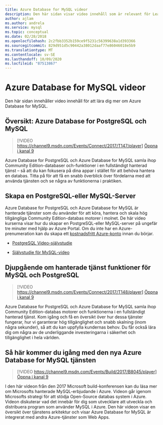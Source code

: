 ```yaml
---
title: Azure Database for MySQL videor
description: Den här sidan visar video innehåll som är relevant för Learning Azure Database for MySQL, Microsofts hanterade MySQL-erbjudande i Azure.
author: ajlam
ms.author: andrela
ms.service: mysql
ms.topic: conceptual
ms.date: 02/28/2018
ms.openlocfilehash: 2c2fbb3352b159ce9f5231c56399638a1d393366
ms.sourcegitcommit: 829d951d5c90442a38012daaf77e86046018e5b9
ms.translationtype: MT
ms.contentlocale: sv-SE
ms.lasthandoff: 10/09/2020
ms.locfileid: "87513867"
---
```

# <a name="azure-database-for-mysql-videos"></a>Azure Database for MySQL videor

Den här sidan innehåller video innehåll för att lära dig mer om Azure Database for MySQL.

## <a name="overview-azure-database-for-postgresql-and-mysql"></a>Översikt: Azure Database for PostgreSQL och MySQL

>[!VIDEO https://channel9.msdn.com/Events/Connect/2017/T147/player] 
[Öppna i kanal 9](https://channel9.msdn.com/Events/Connect/2017/T147)

Azure Database for PostgreSQL och Azure Database for MySQL samla ihop Community Edition-databaser och-funktioner i en fullständigt hanterad tjänst – så att du kan fokusera på dina appar i stället för att behöva hantera en databas. Titta på för att få en snabb överblick över fördelarna med att använda tjänsten och se några av funktionerna i praktiken.

## <a name="create-a-postgresql-or-mysql-server"></a>Skapa en PostgreSQL-eller MySQL-Server
Azure Database for PostgreSQL och Azure Database for MySQL är hanterade tjänster som du använder för att köra, hantera och skala hög tillgängliga Community Edition-databas motorer i molnet. De här video kurserna visar hur du skapar en PostgreSQL-eller MySQL-server på ungefär tre minuter med hjälp av Azure Portal. Om du inte har en Azure-prenumeration kan du skapa ett [kostnadsfritt Azure-konto](https://azure.microsoft.com/free/) innan du börjar.

* [PostgreSQL Video-självstudie](https://azure.microsoft.com/resources/videos/create-an-azure-database-for-postgresql-server-in-the-azure-portal)

* [Självstudie för MySQL-video](https://azure.microsoft.com/resources/videos/create-an-azure-database-for-mysql-server-by-using-the-azure-portal)

## <a name="deep-dive-on-managed-service-capabilities-for-mysql-and-postgresql"></a>Djupgående om hanterade tjänst funktioner för MySQL och PostgreSQL

>[!VIDEO https://channel9.msdn.com/Events/Connect/2017/T148/player]
[Öppna i kanal 9](https://channel9.msdn.com/Events/Connect/2017/T148)

Azure Database for PostgreSQL och Azure Database for MySQL samla ihop Community Edition-databas motorer och funktionerna i en fullständigt hanterad tjänst. Kom igång och få en översikt över hur dessa tjänster fungerar, hur vi garanterar hög tillgänglighet och snabb skalning (inom några sekunder), så att du kan uppfylla kundernas behov. Du får också lära dig om några av de underliggande investeringarna i säkerhet och tillgänglighet i hela världen.

## <a name="how-to-get-started-with-the-new-azure-database-for-mysql-service"></a>Så här kommer du igång med den nya Azure Database for MySQL tjänsten

>[!VIDEO https://channel9.msdn.com/Events/Build/2017/B8045/player]
[Öppna i kanal 9](https://channel9.msdn.com/events/Build/2017/B8045)

I den här videon från den 2017 Microsoft build-konferensen kan du läsa mer om Microsofts hanterade MySQL-erbjudande i Azure. Videon går igenom Microsofts strategi för att stödja Open-Source databas system i Azure. Videon diskuterar vad det innebär för dig som utvecklare att utveckla och distribuera program som använder MySQL i Azure. Den här videon visar en översikt över tjänstens arkitektur och visar Azure Database for MySQL är integrerat med andra Azure-tjänster som Web Apps.

